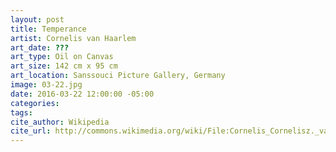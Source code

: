 ```yaml
---
layout: post
title: Temperance
artist: Cornelis van Haarlem
art_date: ???
art_type: Oil on Canvas
art_size: 142 cm x 95 cm
art_location: Sanssouci Picture Gallery, Germany
image: 03-22.jpg
date: 2016-03-22 12:00:00 -05:00
categories:
tags:
cite_author: Wikipedia
cite_url: http://commons.wikimedia.org/wiki/File:Cornelis_Cornelisz._van_Haarlem_-_Temperance_-_WGA05259.jpg
---
```

